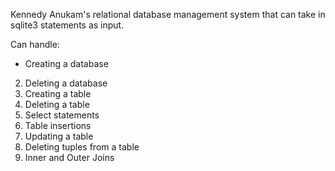 Kennedy Anukam's relational database management system that can take in sqlite3 statements as input.

Can handle:
- Creating a database
2. Deleting a database
3. Creating a table
4. Deleting a table
5. Select statements
6. Table insertions
7. Updating a table
8. Deleting tuples from a table
9. Inner and Outer Joins
